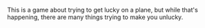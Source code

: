 This is a game about trying to get lucky on a plane, but while that's happening, there are many things trying to make you unlucky.